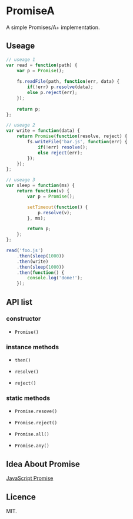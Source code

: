 # PromiseA

A simple Promises/A+ implementation.

## Useage

``` js
// useage 1
var read = function(path) {
    var p = Promise();
    
    fs.readFile(path, function(err, data) {
        if(!err) p.resolve(data);
        else p.reject(err);
    });
    
    return p;
};

// useage 2
var write = function(data) {
    return Promise(function(resolve, reject) {
        fs.writeFile('bar.js', function(err) {
            if(!err) resolve();
            else reject(err);
        });
    });
};

// useage 3
var sleep = function(ms) {
    return function(v) {
        var p = Promise();

        setTimeout(function() {
            p.resolve(v);
        }, ms);

        return p;
    };
};

read('foo.js')
    .then(sleep(1000))
    .then(write)
    .then(sleep(1000))
    .then(function() {
        console.log('done!');
    });
```

## API list

### constructor

- `Promise()`

### instance methods

- `then()`

- `resolve()`

- `reject()`

### static methods

- `Promise.resove()`

- `Promise.reject()`

- `Promise.all()`

- `Promise.any()`

## Idea About Promise

[JavaScript Promise](https://github.com/chemdemo/chemdemo.github.io/issues/6)

## Licence

MIT.
